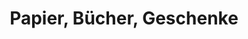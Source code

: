 ---
title: "Papier, Bücher, Geschenke"
url: /neu-wulmstorf/papier-buecher-geschenke/
shop: Andenken
---